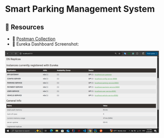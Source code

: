 # Smart Parking Management System

## 📁 Resources
- 🧪 [Postman Collection](./postman-collection.json)
- 📸 Eureka Dashboard Screenshot:

![Eureka Dashboard](./docs/screenshots/eureka_dashboard.png)